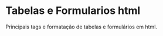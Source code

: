 # Tabelas e Formularios html

<p>Principais tags e formatação de tabelas e formulários em html.</p>
